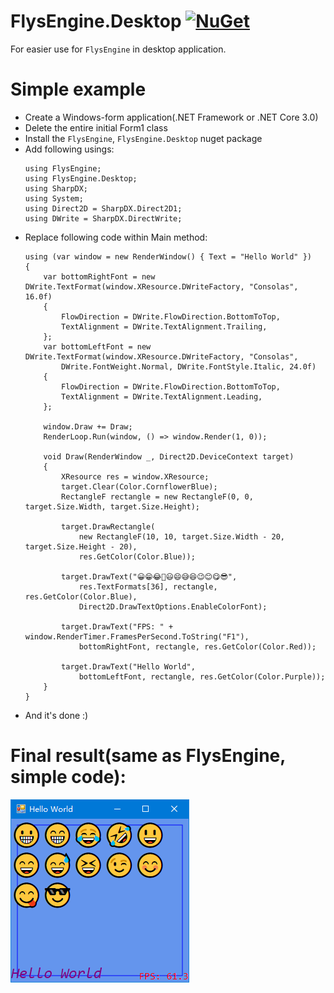 # FlysEngine.Desktop [![NuGet](https://img.shields.io/badge/nuget-1.0.2-blue.svg)](https://www.nuget.org/packages/FlysEngine.Desktop/)
For easier use for `FlysEngine` in desktop application.

# Simple example
* Create a Windows-form application(.NET Framework or .NET Core 3.0)
* Delete the entire initial Form1 class
* Install the `FlysEngine`, `FlysEngine.Desktop` nuget package
* Add following usings: 
  ```
  using FlysEngine;
  using FlysEngine.Desktop;
  using SharpDX;
  using System;
  using Direct2D = SharpDX.Direct2D1;
  using DWrite = SharpDX.DirectWrite;
  ```
* Replace following code within Main method:
  ```
  using (var window = new RenderWindow() { Text = "Hello World" })
  {
      var bottomRightFont = new DWrite.TextFormat(window.XResource.DWriteFactory, "Consolas", 16.0f)
      {
          FlowDirection = DWrite.FlowDirection.BottomToTop,
          TextAlignment = DWrite.TextAlignment.Trailing,
      };
      var bottomLeftFont = new DWrite.TextFormat(window.XResource.DWriteFactory, "Consolas",
          DWrite.FontWeight.Normal, DWrite.FontStyle.Italic, 24.0f)
      {
          FlowDirection = DWrite.FlowDirection.BottomToTop,
          TextAlignment = DWrite.TextAlignment.Leading,
      };
  
      window.Draw += Draw;
      RenderLoop.Run(window, () => window.Render(1, 0));
  
      void Draw(RenderWindow _, Direct2D.DeviceContext target)
      {
          XResource res = window.XResource;
          target.Clear(Color.CornflowerBlue);
          RectangleF rectangle = new RectangleF(0, 0, target.Size.Width, target.Size.Height);
  
          target.DrawRectangle(
              new RectangleF(10, 10, target.Size.Width - 20, target.Size.Height - 20),
              res.GetColor(Color.Blue));
  
          target.DrawText("😀😁😂🤣😃😄😅😆😉😊😋😎",
              res.TextFormats[36], rectangle, res.GetColor(Color.Blue),
              Direct2D.DrawTextOptions.EnableColorFont);
  
          target.DrawText("FPS: " + window.RenderTimer.FramesPerSecond.ToString("F1"),
              bottomRightFont, rectangle, res.GetColor(Color.Red));
  
          target.DrawText("Hello World",
              bottomLeftFont, rectangle, res.GetColor(Color.Purple));
      }
  }
  ```
* And it's done :)

# Final result(same as FlysEngine, simple code): 
![Final Result](../FlysTest/FlysTest.png)
